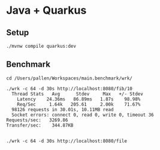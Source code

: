 # Java + Quarkus

## Setup
    ./mvnw compile quarkus:dev
     
## Benchmark
    cd /Users/pallen/Workspaces/main.benchmark/wrk/

    ./wrk -c 64 -d 30s http://localhost:8080/fib/10
      Thread Stats   Avg      Stdev     Max   +/- Stdev
        Latency    24.36ms   86.89ms   1.87s    98.98%
        Req/Sec     1.64k   205.61     2.00k    71.67%
      98126 requests in 30.01s, 10.11MB read
      Socket errors: connect 0, read 0, write 0, timeout 36
    Requests/sec:   3269.86
    Transfer/sec:    344.87KB

    
    ./wrk -c 64 -d 30s http://localhost:8080/file


